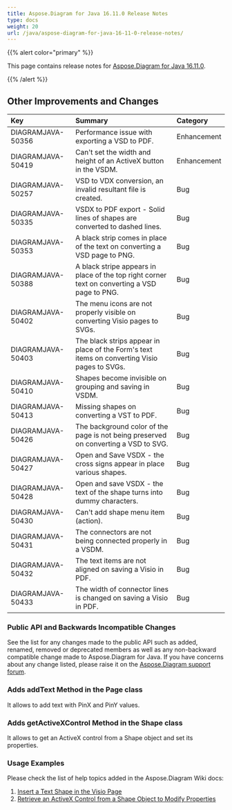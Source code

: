 ```yaml
---
title: Aspose.Diagram for Java 16.11.0 Release Notes
type: docs
weight: 20
url: /java/aspose-diagram-for-java-16-11-0-release-notes/
---
```


{{% alert color="primary" %}} 

This page contains release notes for [Aspose.Diagram for Java 16.11.0](http://maven.aspose.com/repository/simple/ext-release-local/com/aspose/aspose-diagram/16.11.0/).

{{% /alert %}} 
## **Other Improvements and Changes**

|**Key**|**Summary**|**Category**|
| :- | :- | :- |
|DIAGRAMJAVA-50356|Performance issue with exporting a VSD to PDF.|Enhancement|
|DIAGRAMJAVA-50419|Can't set the width and height of an ActiveX button in the VSDM.|Enhancement|
|DIAGRAMJAVA-50257|VSD to VDX conversion, an invalid resultant file is created.|Bug|
|DIAGRAMJAVA-50335|VSDX to PDF export - Solid lines of shapes are converted to dashed lines.|Bug|
|DIAGRAMJAVA-50353|A black strip comes in place of the text on converting a VSD page to PNG.|Bug|
|DIAGRAMJAVA-50388|A black stripe appears in place of the top right corner text on converting a VSD page to PNG.|Bug|
|DIAGRAMJAVA-50402|The menu icons are not properly visible on converting Visio pages to SVGs.|Bug|
|DIAGRAMJAVA-50403|The black strips appear in place of the Form's text items on converting Visio pages to SVGs.|Bug|
|DIAGRAMJAVA-50410|Shapes become invisible on grouping and saving in VSDM.|Bug|
|DIAGRAMJAVA-50413|Missing shapes on converting a VST to PDF.|Bug|
|DIAGRAMJAVA-50426|The background color of the page is not being preserved on converting a VSD to SVG.|Bug|
|DIAGRAMJAVA-50427|Open and Save VSDX - the cross signs appear in place various shapes.|Bug|
|DIAGRAMJAVA-50428|Open and save VSDX - the text of the shape turns into dummy characters.|Bug|
|DIAGRAMJAVA-50430|Can't add shape menu item (action).|Bug|
|DIAGRAMJAVA-50431|The connectors are not being connected properly in a VSDM.|Bug|
|DIAGRAMJAVA-50432|The text items are not aligned on saving a Visio in PDF.|Bug|
|DIAGRAMJAVA-50433|The width of connector lines is changed on saving a Visio in PDF.|Bug|
### **Public API and Backwards Incompatible Changes**
See the list for any changes made to the public API such as added, renamed, removed or deprecated members as well as any non-backward compatible change made to Aspose.Diagram for Java. If you have concerns about any change listed, please raise it on the [Aspose.Diagram support forum](http://www.aspose.com/community/forums/aspose.diagram-product-family/489/showforum.aspx).
### **Adds addText Method in the Page class**
It allows to add text with PinX and PinY values.
### **Adds getActiveXControl Method in the Shape class**
It allows to get an ActiveX control from a Shape object and set its properties.
### **Usage Examples**
Please check the list of help topics added in the Aspose.Diagram Wiki docs:

1. [Insert a Text Shape in the Visio Page](http://www.aspose.com/docs/display/diagramjava/Working+with+Text#WorkingwithText-InsertaTextShapeintheVisioPage)
1. [Retrieve an ActiveX Control from a Shape Object to Modify Properties](http://www.aspose.com/docs/display/diagramjava/Retrieve+an+ActiveX+Control+from+a+Shape+Object+to+Modify+Properties)
